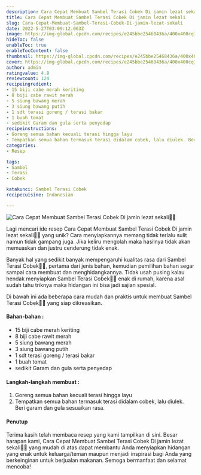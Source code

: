 ```yaml
---
description: Cara Cepat Membuat Sambel Terasi Cobek Di jamin lezat sekali"
title: Cara Cepat Membuat Sambel Terasi Cobek Di jamin lezat sekali
slug: Cara-Cepat-Membuat-Sambel-Terasi-Cobek-Di-jamin-lezat-sekali
date: 2022-5-27T03:09:12.063Z
image: https://img-global.cpcdn.com/recipes/e245bbe25468436a/400x400cq70/photo.jpg
hideToc: false
enableToc: true
enableTocContent: false
thumbnail: https://img-global.cpcdn.com/recipes/e245bbe25468436a/400x400cq70/photo.jpg
cover: https://img-global.cpcdn.com/recipes/e245bbe25468436a/400x400cq70/photo.jpg
author: admin
ratingvalue: 4.8
reviewcount: 124
recipeingredient:
- 15 biji cabe merah keriting
- 8 biji cabe rawit merah
- 5 siung bawang merah
- 3 siung bawang putih
- 1 sdt terasi goreng / terasi bakar
- 1 buah tomat
- sedikit Garam dan gula serta penyedap
recipeinstructions:
- Goreng semua bahan kecuali terasi hingga layu
- Tempatkan semua bahan termasuk terasi didalam cobek, lalu diulek. Beri garam dan gula sesuaikan rasa.
categories:
- Resep

tags:
- Sambel
- Terasi
- Cobek

katakunci: Sambel Terasi Cobek
recipecuisine: Indonesian

---
```


![Cara Cepat Membuat Sambel Terasi Cobek Di jamin lezat sekali👩‍🍳](https://img-global.cpcdn.com/recipes/e245bbe25468436a/400x400cq70/photo.jpg)

Lagi mencari ide resep Cara Cepat Membuat Sambel Terasi Cobek Di jamin lezat sekali👩‍🍳 yang unik? Cara menyiapkannya memang tidak terlalu sulit namun tidak gampang juga. Jika keliru mengolah maka hasilnya tidak akan memuaskan dan justru cenderung tidak enak.

Banyak hal yang sedikit banyak mempengaruhi kualitas rasa dari Sambel Terasi Cobek👩‍🍳, pertama dari jenis bahan, kemudian pemilihan bahan segar sampai cara membuat dan menghidangkannya. Tidak usah pusing kalau hendak menyiapkan Sambel Terasi Cobek👩‍🍳 enak di rumah, karena asal sudah tahu triknya maka hidangan ini bisa jadi sajian spesial.

Di bawah ini ada beberapa cara mudah dan praktis untuk membuat Sambel Terasi Cobek👩‍🍳 yang siap dikreasikan.

<!--inarticleads1-->

#### Bahan-bahan :

- 15 biji cabe merah keriting
- 8 biji cabe rawit merah
- 5 siung bawang merah
- 3 siung bawang putih
- 1 sdt terasi goreng / terasi bakar
- 1 buah tomat
- sedikit Garam dan gula serta penyedap

<!--inarticleads2-->

#### Langkah-langkah membuat :

1. Goreng semua bahan kecuali terasi hingga layu
1. Tempatkan semua bahan termasuk terasi didalam cobek, lalu diulek. Beri garam dan gula sesuaikan rasa.

#### Penutup

Terima kasih telah membaca resep yang kami tampilkan di sini. Besar harapan kami, Cara Cepat Membuat Sambel Terasi Cobek Di jamin lezat sekali👩‍🍳 yang mudah di atas dapat membantu Anda menyiapkan hidangan yang enak untuk keluarga/teman maupun menjadi inspirasi bagi Anda yang berkeinginan untuk berjualan makanan. Semoga bermanfaat dan selamat mencoba!